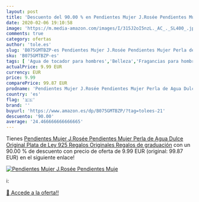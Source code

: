 ```yaml
---
layout: post
title: 'Descuento del 90.00 % en Pendientes Mujer J.Rosée Pendientes Muje'
date: 2020-02-06 19:10:58
image: 'https://m.media-amazon.com/images/I/315J2oI5nzL._AC_._SL400_.jpg'
comments: true
category: ofertas
author: 'tole.es'
slug: 'B075GMTBZP-es Pendientes Mujer J.Rosée Pendientes Mujer Perla de Agua...'
sku: 'B075GMTBZP-es'
tags: [ 'Agua de tocador para hombres','Belleza','Fragancias para hombres','Perfumes y fragancias','Productos para el cuidado de la piel','Sets y juegos para el cuidado de la piel','de','ley','plata', ]
actualPrice: 9.99 EUR
currency: EUR
price: 9.99
comparePrice: 99.87 EUR
prodname: 'Pendientes Mujer J.Rosée Pendientes Mujer Perla de Agua Dulce Original Plata de Ley 925 Regalos Originales Regalos de graduación'
country: 'es'
flag: '🇪🇸'
brand: ''
buyurl: 'https://www.amazon.es/dp/B075GMTBZP/?tag=tolees-21'
descuento: '90.00'
average: '24.466666666666665'
---
```


Tienes [Pendientes Mujer J.Rosée Pendientes Mujer Perla de Agua Dulce Original Plata de Ley 925 Regalos Originales Regalos de graduación](https://www.amazon.es/dp/B075GMTBZP/?tag=tolees-21) con un 90.00 % de descuento con precio de oferta de 9.99 EUR (original: 99.87 EUR) en el siguiente enlace!

[![Pendientes Mujer J.Rosée Pendientes Muje](https://m.media-amazon.com/images/I/315J2oI5nzL._AC_._SL400_.jpg)](https://www.amazon.es/dp/B075GMTBZP/?tag=tolees-21)

ℹ️:


[🛒 Accede a la oferta!!](https://www.amazon.es/dp/B075GMTBZP/?tag=tolees-21)
